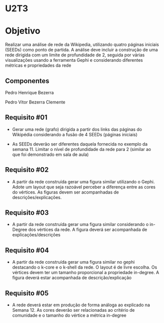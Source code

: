 # U2T3

# Objetivo 

Realizar uma análise de rede da Wikipedia, utilizando quatro páginas iniciais (SEEDs) como ponto de partida. A análise deve incluir a construção de uma rede dirigida com um limite de profundidade de 2, seguida por várias visualizações usando a ferramenta Gephi e considerando diferentes métricas e propriedades da rede

## Componentes
 Pedro Henrique Bezerra 
 
 Pedro Vitor Bezerra Clemente

## Requisito #01

- Gerar uma rede (grafo) dirigida a partir dos links das páginas do Wikipédia 
considerando a fusão de 4 SEEDs (páginas iniciais)

- As SEEDs deverão ser diferentes daquela fornecida no exemplo da semana 11. 
Limitar o nível de profundidade da rede para 2 (similar ao que foi demonstrado 
em sala de aula)

## Requisito #02

- A partir da rede construída 
gerar uma figura similar 
utilizando o Gephi. Adote um 
layout que seja razoável 
perceber a diferença entre as 
cores do vértices. As figuras 
devem ser acompanhadas de 
descrições/explicações.

## Requisito #03

- A partir da rede construída 
gerar uma figura similar 
considerando o in-Degree dos 
vértices da rede. A figura 
deverá ser acompanhada de 
explicações/descrições

## Requisito #04

- A partir da rede construída 
gerar uma figura similar no 
gephi destacando o k-core e 
o k-shell da rede. O layout é 
de livre escolha. Os vértices 
devem ter um tamanho 
proporcional a propriedade 
in-degree. A figura deverá 
estar acompanhada de 
descrição/explicação

## Requisito #05

- A rede deverá estar em 
produção de forma análoga 
ao explicado na Semana 12. 
As cores deverão ser 
relacionadas ao critério de 
comunidade e o tamanho do 
vértice a métrica in-degree
